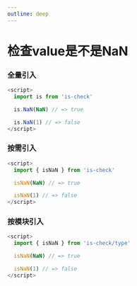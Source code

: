 ```yaml
---
outline: deep
---
```


# 检查value是不是NaN

### 全量引入
```javascript
<script>
  import is from 'is-check'

  is.NaN(NaN) // => true

  is.NaN(1) // => false
</script>
````
### 按需引入
```javascript
<script>
  import { isNaN } from 'is-check'

  isNaN(NaN) // => true

  isNaN(1) // => false
</script>
````
### 按模块引入
```javascript
<script>
  import { isNaN } from 'is-check/type'

  isNaN(NaN) // => true

  isNaN(1) // => false
</script>
````
